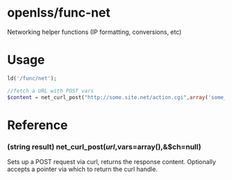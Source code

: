 openlss/func-net
====

Networking helper functions (IP formatting, conversions, etc)

Usage
====

```php
ld('/func/net');

//fetch a URL with POST vars
$content = net_curl_post("http://some.site.net/action.cgi",array('some_var'=>'value'));
```

Reference
====

### (string result) net_curl_post($url,$vars=array(),&$ch=null)
Sets up a POST request via curl, returns the response content.
Optionally accepts a pointer via which to return the curl handle.
